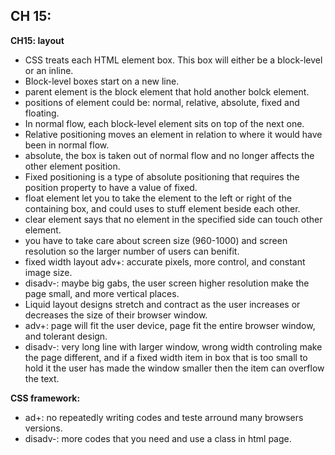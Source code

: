 ## CH 15:

**CH15: layout**


- CSS treats each HTML element box. This box will either be a block-level or an inline.
- Block-level boxes start on a new line.
- parent element is the block element that hold another bolck element.
- positions of element could be: normal, relative, absolute, fixed and floating.
- In normal flow, each block-level element sits on top of the next one.
- Relative positioning moves an element in relation to where it would have been in normal flow.
- absolute, the box is taken out of normal flow and no longer affects the other element position.
- Fixed positioning is a type of absolute positioning that requires the position property to have a value of fixed.
- float element let you to take the element to the left or right of the containing box, and could uses to stuff element beside each other.
- clear element says that no element in the specified side can touch other element.
- you have to take care about screen size (960-1000) and screen resolution so the larger number of users can benifit.
- fixed width layout adv+: accurate pixels, more control, and constant image size.
- disadv-: maybe big gabs, the user screen higher resolution make the page small, and more vertical places.
- Liquid layout designs stretch and contract as the user increases or decreases the size of their browser window.
- adv+: page will fit the user device, page fit the entire browser window, and tolerant design.
- disadv-: very long line with larger window, wrong width controling make the page different, and if a fixed width item in box that is 
too small to hold it the user has made the window smaller then the item can overflow the text.

**CSS framework:**

- ad+: no repeatedly writing codes and teste arround many browsers versions.
- disadv-: more codes that you need and use a class in html page.